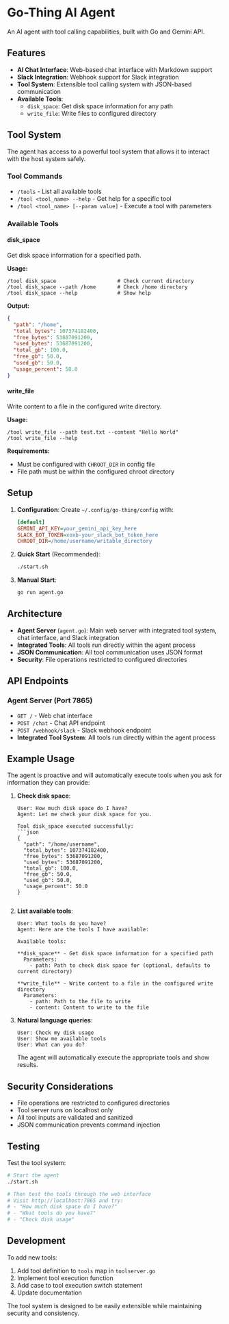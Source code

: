 # Go-Thing AI Agent

An AI agent with tool calling capabilities, built with Go and Gemini API.

## Features

- **AI Chat Interface**: Web-based chat interface with Markdown support
- **Slack Integration**: Webhook support for Slack integration
- **Tool System**: Extensible tool calling system with JSON-based communication
- **Available Tools**:
  - `disk_space`: Get disk space information for any path
  - `write_file`: Write files to configured directory

## Tool System

The agent has access to a powerful tool system that allows it to interact with the host system safely.

### Tool Commands

- `/tools` - List all available tools
- `/tool <tool_name> --help` - Get help for a specific tool
- `/tool <tool_name> [--param value]` - Execute a tool with parameters

### Available Tools

#### disk_space
Get disk space information for a specified path.

**Usage:**
```
/tool disk_space                    # Check current directory
/tool disk_space --path /home       # Check /home directory
/tool disk_space --help             # Show help
```

**Output:**
```json
{
  "path": "/home",
  "total_bytes": 107374182400,
  "free_bytes": 53687091200,
  "used_bytes": 53687091200,
  "total_gb": 100.0,
  "free_gb": 50.0,
  "used_gb": 50.0,
  "usage_percent": 50.0
}
```

#### write_file
Write content to a file in the configured write directory.

**Usage:**
```
/tool write_file --path test.txt --content "Hello World"
/tool write_file --help
```

**Requirements:**
- Must be configured with `CHROOT_DIR` in config file
- File path must be within the configured chroot directory

## Setup

1. **Configuration**: Create `~/.config/go-thing/config` with:
   ```ini
   [default]
   GEMINI_API_KEY=your_gemini_api_key_here
   SLACK_BOT_TOKEN=xoxb-your_slack_bot_token_here
   CHROOT_DIR=/home/username/writable_directory
   ```

2. **Quick Start** (Recommended):
   ```bash
   ./start.sh
   ```

3. **Manual Start**:
   ```bash
   go run agent.go
   ```

## Architecture

- **Agent Server** (`agent.go`): Main web server with integrated tool system, chat interface, and Slack integration
- **Integrated Tools**: All tools run directly within the agent process
- **JSON Communication**: All tool communication uses JSON format
- **Security**: File operations restricted to configured directories

## API Endpoints

### Agent Server (Port 7865)
- `GET /` - Web chat interface
- `POST /chat` - Chat API endpoint
- `POST /webhook/slack` - Slack webhook endpoint
- **Integrated Tool System**: All tools run directly within the agent process

## Example Usage

The agent is proactive and will automatically execute tools when you ask for information they can provide:

1. **Check disk space**:
   ```
   User: How much disk space do I have?
   Agent: Let me check your disk space for you.
   
   Tool disk_space executed successfully:
   ```json
   {
     "path": "/home/username",
     "total_bytes": 107374182400,
     "free_bytes": 53687091200,
     "used_bytes": 53687091200,
     "total_gb": 100.0,
     "free_gb": 50.0,
     "used_gb": 50.0,
     "usage_percent": 50.0
   }
   ```
   ```

2. **List available tools**:
   ```
   User: What tools do you have?
   Agent: Here are the tools I have available:
   
   Available tools:
   
   **disk_space** - Get disk space information for a specified path
     Parameters:
       - path: Path to check disk space for (optional, defaults to current directory)
   
   **write_file** - Write content to a file in the configured write directory
     Parameters:
       - path: Path to the file to write
       - content: Content to write to the file
   ```

3. **Natural language queries**:
   ```
   User: Check my disk usage
   User: Show me available tools
   User: What can you do?
   ```
   The agent will automatically execute the appropriate tools and show results.

## Security Considerations

- File operations are restricted to configured directories
- Tool server runs on localhost only
- All tool inputs are validated and sanitized
- JSON communication prevents command injection

## Testing

Test the tool system:

```bash
# Start the agent
./start.sh

# Then test the tools through the web interface
# Visit http://localhost:7865 and try:
# - "How much disk space do I have?"
# - "What tools do you have?"
# - "Check disk usage"
```

## Development

To add new tools:

1. Add tool definition to `tools` map in `toolserver.go`
2. Implement tool execution function
3. Add case to tool execution switch statement
4. Update documentation

The tool system is designed to be easily extensible while maintaining security and consistency.